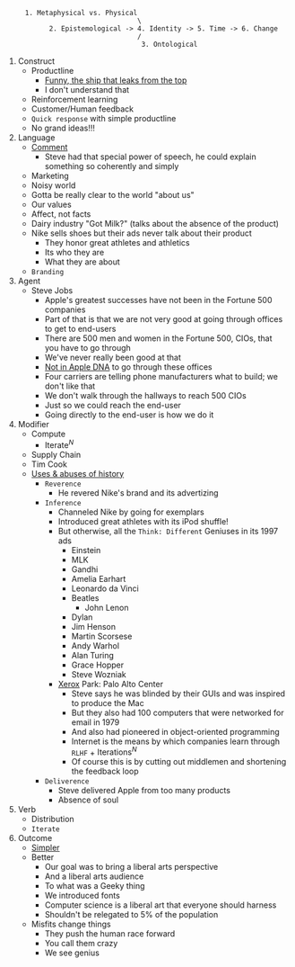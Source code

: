 ```
     1. Metaphysical vs. Physical
                                 \
           2. Epistemological -> 4. Identity -> 5. Time -> 6. Change
                                 /
                                  3. Ontological
```

1. Construct
   - Productline
     - [Funny, the ship that leaks from the top](https://www.youtube.com/watch?v=IzH54FpWAP0)
     - I don't understand that
   - Reinforcement learning
   - Customer/Human feedback
   - `Quick response` with simple productline
   - No grand ideas!!!
2. Language
   - [Comment](https://www.youtube.com/watch?v=IzH54FpWAP0)
     - Steve had that special power of speech, he could explain something so coherently and simply
   - Marketing
   - Noisy world
   - Gotta be really clear to the world "about us"
   - Our values
   - Affect, not facts
   - Dairy industry "Got Milk?" (talks about the absence of the product)
   - Nike sells shoes but their ads never talk about their product
     - They honor great athletes and athletics
     - Its who they are
     - What they are about
   - `Branding`
4. Agent
   - Steve Jobs
     - Apple's greatest successes have not been in the Fortune 500 companies
     - Part of that is that we are not very good at going through offices to get to end-users
     - There are 500 men and women in the Fortune 500, CIOs, that you have to go through
     - We've never really been good at that
     - [Not in Apple DNA](https://www.youtube.com/watch?v=IzH54FpWAP0) to go through these offices
     - Four carriers are telling phone manufacturers what to build; we don't like that
     - We don't walk through the hallways to reach 500 CIOs
     - Just so we could reach the end-user
     - Going directly to the end-user is how we do it
5. Modifier
   - Compute
     - $\text{Iterate}^N$
   - Supply Chain
   - Tim Cook
   - [Uses & abuses of history](https://www.youtube.com/watch?v=cpzvwkR1RYU)
     - `Reverence`
       - He revered Nike's brand and its advertizing
     - `Inference`
       - Channeled Nike by going for exemplars
       - Introduced great athletes with its iPod shuffle!
       - But otherwise, all the `Think: Different` Geniuses in its 1997 ads
         - Einstein
         - MLK
         - Gandhi
         - Amelia Earhart
         - Leonardo da Vinci
         - Beatles
           - John Lenon
         - Dylan
         - Jim Henson
         - Martin Scorsese
         - Andy Warhol
         - Alan Turing
         - Grace Hopper
         - Steve Wozniak
        - [Xerox](https://www.youtube.com/watch?v=MqSfFcaluHc) Park: Palo Alto Center
          - Steve says he was blinded by their GUIs and was inspired to produce the Mac
          - But they also had 100 computers that were networked for email in 1979
          - And also had pioneered in object-oriented programming
          - Internet is the means by which companies learn through `RLHF` + $\text{Iterations}^N$
          - Of course this is by cutting out middlemen and shortening the feedback loop
     - `Deliverence`
       - Steve delivered Apple from too many products
       - Absence of soul
6. Verb
   - Distribution
   - `Iterate`
7. Outcome
   - [Simpler](https://www.youtube.com/watch?v=jMSa9sSZpF8)
   - Better
     - Our goal was to bring a liberal arts perspective
     - And a liberal arts audience
     - To what was a Geeky thing
     - We introduced fonts
     - Computer science is a liberal art that everyone should harness
     - Shouldn't be relegated to 5% of the population
   - Misfits change things
     - They push the human race forward
     - You call them crazy
     - We see genius
     
